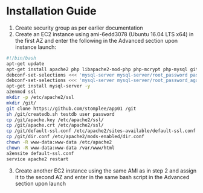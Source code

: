 # Installation Guide

1. Create security group as per earlier documentation
2. Create an EC2 instance using ami-6edd3078 (Ubuntu 16.04 LTS x64) in the first AZ and enter the following in the Advanced section upon instance launch:

```bash
#!/bin/bash
apt-get update
apt-get install apache2 php libapache2-mod-php php-mcrypt php-mysql git -y
debconf-set-selections <<< 'mysql-server mysql-server/root_password password password'
debconf-set-selections <<< 'mysql-server mysql-server/root_password_again password password'
apt-get install mysql-server -y
a2enmod ssl
mkdir -p /etc/apache2/ssl
mkdir /git/
git clone https://github.com/stomplee/app01 /git
sh /git/createdb.sh testdb user password
cp /git/apache.key /etc/apache2/ssl/
cp /git/apache.crt /etc/apache2/ssl/
cp /git/default-ssl.conf /etc/apache2/sites-available/default-ssl.conf
cp /git/dir.conf /etc/apache2/mods-enabled/dir.conf
chown -R www-data:www-data /etc/apache2
chown -R www-data:www-data /var/www/html
a2ensite default-ssl.conf
service apache2 restart
```

3. Create another EC2 instance using the same AMI as in step 2 and assign it to the second AZ and enter in the same bash script in the Advanced section upon launch
